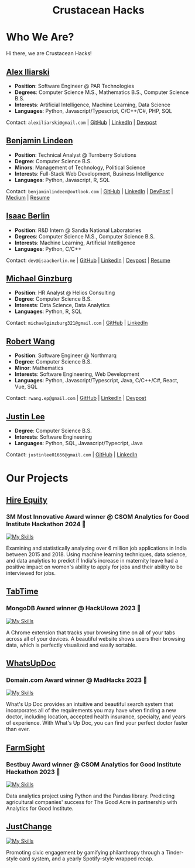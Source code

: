 <h1 align='center'>
  Crustacean Hacks
</h1>

# Who We Are? 
Hi there, we are Crustacean Hacks!

## [Alex Iliarski](https://github.com/alex-iliarski)
- **Position**: Software Engineer @ PAR Technologies
- **Degrees**: Computer Science M.S., Mathematics B.S., Computer Science B.S.
- **Interests**: Artificial Intelligence, Machine Learning, Data Science
- **Languages**: Python, Javascript/Typescript, C/C++/C#, PHP, SQL

Contact: `alexiliarski@gmail.com` | [GitHub](https://github.com/alex-iliarski) | [LinkedIn](https://www.linkedin.com/in/alex-iliarski/) | [Devpost](https://devpost.com/alex-iliarski)

## [Benjamin Lindeen](https://github.com/BenjaminLindeen)
- **Position**: Technical Analyst @ Turnberry Solutions 
- **Degree**: Computer Science B.S.
- **Minors**: Management of Technology, Political Science
- **Interests**: Full-Stack Web Development, Business Intelligence
- **Languages**: Python, Javascript, R, SQL

Contact: `benjaminlindeen@outlook.com` | [GitHub](https://github.com/BenjaminLindeen) | [LinkedIn](https://www.linkedin.com/in/benjaminlindeen) | [DevPost](https://devpost.com/benjaminlindeen?ref_content=user-portfolio&ref_feature=portfolio&ref_medium=global-nav) | [Medium](https://medium.com/@benjaminlindeen) | [Resume](https://docs.google.com/document/d/1umGJqfcDb26GyK_wBpfdNIRu-HMwFcV4mJjp5U9vrVI/edit?usp=sharing)

## [Isaac Berlin](https://github.com/isaac-berlin)
- **Position**:  R&D Intern @ Sandia National Laboratories
- **Degrees**: Computer Science M.S., Computer Science B.S.
- **Interests**: Machine Learning, Artificial Intelligence
- **Languages**: Python, C/C++

Contact: `dev@isaacberlin.me` | [GitHub](https://github.com/isaac-berlin) | [LinkedIn](https://www.linkedin.com/in/isaac-berlin/) | [Devpost](https://devpost.com/isaac-berlin) | [Resume](resumes/isaac-berlin/Isaac%20Berlin%20Resume%20V2.pdf)

## [Michael Ginzburg](https://github.com/ginzburg1991)
- **Position**: HR Analyst @ Helios Consulting
- **Degree**: Computer Science B.S.
- **Interests**: Data Science, Data Analytics
- **Languages**: Python, R, SQL

Contact: `michaelginzburg321@gmail.com` | [GitHub](https://github.com/ginzburg1991) | [LinkedIn](https://www.linkedin.com/in/michael-ginzburg-853409194)

## [Robert Wang](https://github.com/RWang-Dev)
- **Position**: Software Engineer @ Northmarq
- **Degree**: Computer Science B.S.
- **Minor**: Mathematics
- **Interests**: Software Engineering, Web Development
- **Languages**: Python, Javascript/Typescript, Java, C/C++/C#, React, Vue, SQL

Contact: `rwang.ep@gmail.com` | [GitHub](https://github.com/RWang-Dev) | [LinkedIn](https://www.linkedin.com/in/rwang523/) | [Devpost](https://devpost.com/RWang-Dev)

## [Justin Lee](https://github.com/JustinLee9)
- **Degree**: Computer Science B.S.
- **Interests**: Software Engineering
- **Languages**: Python, SQL, Javascript/Typecript, Java

Contact: `justinlee01656@gmail.com` | [GitHub](https://github.com/JustinLee9) | [LinkedIn](https://www.linkedin.com/in/justin-lee-85b2a8224/)


# Our Projects
## [Hire Equity](https://github.com/Crustacean-Hacks/HireEquity)
### 3M Most Innovative Award winner @ CSOM Analytics for Good Institute Hackathon 2024 🎉
[![My Skills](https://skillicons.dev/icons?i=python,sklearn,flask,javascript,html,css)](https://skillicons.dev)

Examining and statistically analyzing over 6 million job applications in India between 2015 and 2018. Using machine learning techniques, data science, and data analytics to predict if India's increase in maternity leave had a positive impact on women's ability to apply for jobs and their ability to be interviewed for jobs. 

## [TabTime](https://github.com/Crustacean-Hacks/HackUIowa)
### MongoDB Award winner @ HackUIowa 2023 🎉
[![My Skills](https://skillicons.dev/icons?i=python,javascript,flask,html,css,bootstrap,mongodb)](https://skillicons.dev)

A Chrome extension that tracks your browsing time on all of your tabs across all of your devices. A beautiful website shows users their browsing data, which is perfectly visualized and easily sortable. 

## [WhatsUpDoc](https://github.com/Crustacean-Hacks/WhatsUpDoc)
### Domain.com Award winner @ MadHacks 2023 🎉
[![My Skills](https://skillicons.dev/icons?i=python,flask,html,css,bootstrap,mongodb)](https://skillicons.dev)

What's Up Doc provides an intuitive and beautiful search system that incorporates all of the requirements you may have when finding a new doctor, including location, accepted health insurance, specialty, and years of experience. With What's Up Doc, you can find your perfect doctor faster than ever.

## [FarmSight](https://github.com/Crustacean-Hacks/FarmSight)
### Bestbuy Award winner @ CSOM Analytics for Good Institute Hackathon 2023 🎉
[![My Skills](https://skillicons.dev/icons?i=python,javascript,django,react,html,css)](https://skillicons.dev)

Data analytics project using Python and the Pandas library. Predicting agricultural companies' success for The Good Acre in partnership with Analytics for Good Institute. 

## [JustChange](https://github.com/Crustacean-Hacks/JustChange)
[![My Skills](https://skillicons.dev/icons?i=javascript,java,python,mysql,html,css)](https://skillicons.dev)

Promoting civic engagement by gamifying philanthropy through a Tinder-style card system, and a yearly Spotify-style wrapped recap. 
